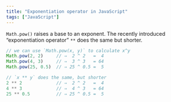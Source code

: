 ```yaml
---
title: "Exponentiation operator in JavaScript"
tags: ["JavaScript"]
---
```

`Math.pow()` raises a base to an exponent. The recently introduced “exponentiation operator” `**` does the same but shorter.

```js
// we can use `Math.pow(x, y)` to calculate x^y
Math.pow(2, 2)     // ⇒  2 ^ 2   =  4
Math.pow(4, 3)     // ⇒  3 ^ 3   = 64
Math.pow(25, 0.5)  // ⇒ 25 ^ 0.5 =  5

// `x ** y` does the same, but shorter
2 ** 2             // ⇒  2 ^ 2   =  4
4 ** 3             // ⇒  4 ^ 3   = 64
25 ** 0.5          // ⇒ 25 ^ 0.5 =  5
```
